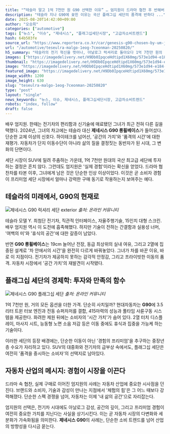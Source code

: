 ```yaml
---
title: "“테슬라 말고 1억 7천만 원 G90 선택한 이유” … 엄지원이 드라마 협찬 후 반해버린 車의 정체"
description: "테슬라 지나 G90에 꽂힌 이유는 국산 플래그십 세단의 품격에 반하다 ..."
date: 2025-08-20T14:42:00+09:00
author: "오승희"
categories: ["automotive"]
tags: ["뉴스", "이슈", "제네시스", "플래그십세단시장", "고급차소비트렌드"]
hash: 64b503fe
source_url: "https://www.reportera.co.kr/car/genesis-g90-chosen-by-um-jiwon/"
url: "/automotive/teseulra-malgo-1eog-7ceonman-20250820/"
h5_summary: "테슬라의 전기 혁신을 벗어나, 아날로그 럭셔리로 돌아오다 1억 7천만 원의 G90, 배우 엄지원의 선택이 던지는 자동차 소비의 의미"
images: ["https://imagedelivery.net/H9Db0IpqceHdtipd1X60mg/573e1d94-e184-481a-6791-5f937060c400/public", "https://imagedelivery.net/H9Db0IpqceHdtipd1X60mg/b1f0d007-ef77-4200-e094-344dc85a3700/public", "https://imagedelivery.net/H9Db0IpqceHdtipd1X60mg/f64233b6-2373-481e-7b71-6b4a4713bc00/public"]
thumbnail: "https://imagedelivery.net/H9Db0IpqceHdtipd1X60mg/573e1d94-e184-481a-6791-5f937060c400/public"
image: "https://imagedelivery.net/H9Db0IpqceHdtipd1X60mg/573e1d94-e184-481a-6791-5f937060c400/public"
featured_image: "https://imagedelivery.net/H9Db0IpqceHdtipd1X60mg/573e1d94-e184-481a-6791-5f937060c400/public"
image_width: 1200
image_height: 630
slug: "teseulra-malgo-1eog-7ceonman-20250820"
type: "post"
layout: "single"
news_keywords: "뉴스, 이슈, 제네시스, 플래그십세단시장, 고급차소비트렌드"
robots: "index, follow"
draft: false
---
```


배우 엄지원. 한때는 전기차의 편리함과 신기술에 매료됐던 그녀가 최근 전혀 다른 길을 택했다. 2024년, 그녀의 차고에는 테슬라 대신 **제네시스 G90 롱휠베이스**가 들어섰다. 단순한 교체 이상의 신호다. 하이테크를 넘어선, '공간의 가치'와 '품격의 시간'에 대한 재평가. 자동차가 단지 이동수단이 아니라 삶의 질을 결정짓는 동반자가 된 시대, 그 변화의 단면이다.

세단 시장이 SUV에 밀려 주춤하는 가운데, 1억 7천만 원대의 국산 최고급 세단에 투자하는 결정은 흔치 않다. 그런데도 엄지원은 '실제 경험'이라는 확신을 얻었다. 드라마 협찬차를 타본 이후, 그녀에게 남은 것은 단순한 인상 이상이었다. 이것은 곧 소비자 경험이 프리미엄 세단 시장에서 얼마나 강력한 구매 동기로 작용하는지 보여주는 예다.

## 테슬라의 미래에서, G90의 현재로

![제네시스 G90 럭셔리 세단 exterior](https://imagedelivery.net/H9Db0IpqceHdtipd1X60mg/f64233b6-2373-481e-7b71-6b4a4713bc00/public)
*출처: 온라인 커뮤니티*


테슬라 모델 Y. 최첨단 전기차, 직관적 인터페이스, 자율주행기술, 15인치 대형 스크린. 배우 엄지원 역시 이 도전에 흡족해했다. 하지만 기술이 전하는 간결함과 실용성 너머, '여백의 미'와 '휴식의 공간'에 대한 갈증이 남았다. 

반면 **G90 롱휠베이스**는 19cm 늘어난 전장, 동급 최상위의 실내 여유, 그리고 2열에 집중된 설계로 '차 안에서의 시간'을 완전히 다르게 바꿔놓았다. 그녀가 차를 바꾼 이유, 바로 이 지점이다. 전기차가 제공하지 못하는 감각적 안정감, 그리고 프라이빗한 이동의 품격. 자동차 시장에서 '공간 가치'의 재발견이 시작됐다.

## 플래그십 세단의 경제학: 투자와 만족의 함수

![제네시스 G90 플래그십 세단](https://imagedelivery.net/H9Db0IpqceHdtipd1X60mg/b1f0d007-ef77-4200-e094-344dc85a3700/public)
*출처: 온라인 커뮤니티*


1억 7천만 원, 거의 모든 옵션을 더한 가격. 단순히 사치일까? 현대자동차는 **G90**에 3.5리터 트윈 터보 엔진과 전동 슈퍼차저를 결합, 415마력의 성능과 풀타임 사륜구동 시스템을 제공한다. 화려한 제원 뒤에는 소비자의 '시간 가치'가 숨어 있다. 2열 터치 디스플레이, 마사지 시트, 능동형 노면 소음 저감 등은 이동 중에도 휴식과 집중을 가능케 하는 기술이다. 

이러한 세단의 등장 배경에는, 단순한 이동이 아닌 '경험의 프리미엄'을 추구하는 중장년층 수요가 자리하고 있다. SUV의 대중화와 전기차의 급부상 속에서도, 플래그십 세단은 여전히 '품격을 중시하는 소비자'의 선택지로 남아있다.

## 자동차 산업의 메시지: 경험이 시장을 이끈다

드라마 속 협찬, 실제 구매로 이어진 엄지원의 사례는 자동차 산업에 중요한 시사점을 던진다. 브랜드와 소비자, 기술과 감성이 만나는 지점에서 '체험의 힘'은 그 어느 때보다 강력해졌다. 단순한 스펙 경쟁을 넘어, 자동차는 이제 '내 삶의 공간'으로 자리잡는다.

엄지원의 선택은, 전기차 시대에도 아날로그 감성, 공간의 깊이, 그리고 프리미엄 경험이 여전히 중요한 가치를 지닌다는 사실을 상기시킨다. 이는 곧 자동차 시장의 다변화와 세분화가 가속화됨을 의미한다. **제네시스 G90**의 사례는, 단순한 소비 트렌드를 넘어 산업의 방향성을 다시금 묻는다.
